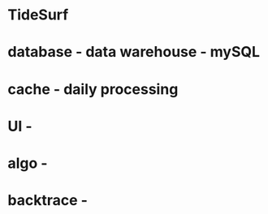 # TideSurf


# database - data warehouse - mySQL

# cache - daily processing 
# UI -
# algo - 
# backtrace - 
